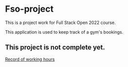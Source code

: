 # Fso-project

This is a project work for Full Stack Open 2022 course.

This application is used to keep track of a gym's bookings.

## This project is not complete yet.

<!---
[Käyttöohje](https://github.com/mluukkai/OtmTodoApp/blob/master/dokumentaatio/kayttoohje.md)

[Vaatimusmäärittely](https://github.com/mluukkai/OtmTodoApp/blob/master/dokumentaatio/vaatimusmaarittely.md)

[Arkkitehtuurikuvaus](https://github.com/mluukkai/OtmTodoApp/blob/master/dokumentaatio/arkkitehtuuri.md)

[Testausdokumentti](https://github.com/mluukkai/OtmTodoApp/blob/master/dokumentaatio/testaus.md)
-->

[Record of working hours](https://github.com/hhokka/fso-project/blob/main/dokumentaatio/tuntikirjanpito.md)

<!---

## Releaset

[Viikko 5](https://github.com/mluukkai/OtmTodoApp/releases/tag/viikko5)

## Komentorivitoiminnot

### Testaus

Testit suoritetaan komennolla

```
mvn test
```

Testikattavuusraportti luodaan komennolla

```
mvn jacoco:report
```

Kattavuusraporttia voi tarkastella avaamalla selaimella tiedosto _target/site/jacoco/index.html_

### Suoritettavan jarin generointi

Komento

```
mvn package
```

generoi hakemistoon _target_ suoritettavan jar-tiedoston _OtmTodoApp-1.0-SNAPSHOT.jar_

### JavaDoc

JavaDoc generoidaan komennolla

```
mvn javadoc:javadoc
```

JavaDocia voi tarkastella avaamalla selaimella tiedosto _target/site/apidocs/index.html_

### Checkstyle

Tiedostoon [checkstyle.xml](https://github.com/mluukkai/OtmTodoApp/blob/master/checkstyle.xml) määrittelemät tarkistukset suoritetaan komennolla

```
 mvn jxr:jxr checkstyle:checkstyle
```

Mahdolliset virheilmoitukset selviävät avaamalla selaimella tiedosto _target/site/checkstyle.html_

## Javan ja Mavenin asennusohjeita Macille Homebrew'n kautta

Homebrew on Linuxin pakettimanagereita vastaava pakettimanageri MacOS-käyttöjärjestelmälle. Nämä ohjeet toimivat ainakin MacOS:n versiolle 10.15. [Asennusohjeet Homebrew'lle.](https://brew.sh/index_fi)

### Javan asennus
Homebrew'n asennuksen jälkeen Javan saa asennettua Macille yksinkertaisesti esimerkiksi komennolla

```
brew install adoptopenjdk
```
### Mavenin asennus ja paluu Javan versioon 11
Mavenin saa asennettua komennolla

```
brew install maven
```

Tällöin Mavenin oletuksena käyttämä Java-versio on Java 15. Java-versioon 11 päästään asentamalla Java 11 komennolla

```
brew install java11
```
Lisäksi täytyy osoittaa Mavenille Javan versio 11. Mavenin versiolla 3.6.3_1 tämä tapahtuu muokkaamalla tiedostoa: /usr/local/Cellar/maven/3.6.3_1/bin/mvn esim. nanolla komennolla

```
sudo nano /usr/local/Cellar/maven/3.6.3_1/bin/mvn
```
HUOM Muista tarkistaa mikä versio Mavenista asentui ja muokkaa tiedostopolkuun oikea versio version 3.6.3_1 tilalle

Muokkaa rivi
```
JAVA_HOME="${JAVA_HOME:-/usr/local/opt/openjdk/libexec/openjdk.jdk/Contents/Home}" exec "/usr/local/Cellar/maven/
```
Muotoon
```
JAVA_HOME="${JAVA_HOME:-/usr/local/opt/openjdk@11/libexec/openjdk.jdk/Contents/Home}" exec "/usr/local/Cellar/maven/
```
Eli muokkaa polkuun ```openjdk``` ```openjdk@11``` ja tallenna tiedosto. Nyt voit tarkistaa komennolla ```mvn --version```, että Maven käyttää Javan versiota 11.

Käyttöjärjestelmän Java version vaihtaminen onnistuu esimerkiksi lisäämällä tiedoston: ```~/.zshrc``` (vanhemmilla MacOS-käyttöjärjestelmillä ```~/.bashrc```) loppuun rivi
```
export JAVA_HOME=/usr/local/opt/openjdk@11/libexec/openjdk.jdk/Contents/Home/
```
Muista käynnistää lisäyksen jälkeen terminaali uudestaan, jolloin komento ```java --version``` näyttää versioksi 11.
-->
